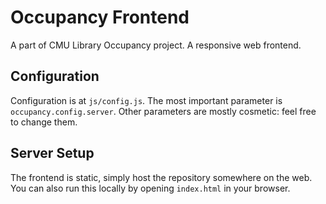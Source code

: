 # Occupancy Frontend

A part of CMU Library Occupancy project. A responsive web frontend.

## Configuration

Configuration is at `js/config.js`. The most important parameter is `occupancy.config.server`. Other parameters are mostly cosmetic: feel free to change them.

## Server Setup

The frontend is static, simply host the repository somewhere on the web. You can also run this locally by opening `index.html` in your browser.
